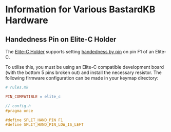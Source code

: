 # Information for Various BastardKB Hardware

## Handedness Pin on Elite-C Holder
The [Elite-C Holder](https://github.com/Bastardkb/Elite-C-holder) supports setting [handedness by pin](https://docs.qmk.fm/features/split_keyboard#handedness-by-pin) on pin F1 of an Elite-C.

To utilise this, you must be using an Elite-C compatible development board (with the bottom 5 pins broken out) and install the necessary resistor. The following firmware configuration can be made in your keymap directory:
```Makefile
# rules.mk

PIN_COMPATIBLE = elite_c
```

```c
// config.h
#pragma once

#define SPLIT_HAND_PIN F1
#define SPLIT_HAND_PIN_LOW_IS_LEFT
```
